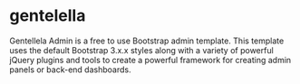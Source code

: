 # gentelella

Gentellela Admin is a free to use Bootstrap admin template.
This template uses the default Bootstrap 3.x.x styles along with a variety of powerful jQuery plugins and tools
 to create a powerful framework for creating admin panels or back-end dashboards.
